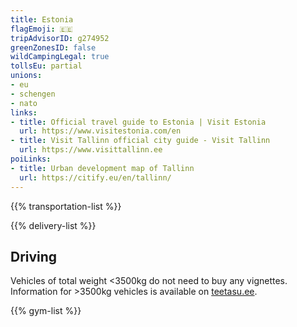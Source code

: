 ```yaml
---
title: Estonia
flagEmoji: 🇪🇪
tripAdvisorID: g274952
greenZonesID: false
wildCampingLegal: true
tollsEu: partial
unions:
- eu
- schengen
- nato
links:
- title: Official travel guide to Estonia | Visit Estonia
  url: https://www.visitestonia.com/en
- title: Visit Tallinn official city guide - Visit Tallinn
  url: https://www.visittallinn.ee
poiLinks:
- title: Urban development map of Tallinn
  url: https://citify.eu/en/tallinn/
---
```


{{% transportation-list %}}

{{% delivery-list %}}

## Driving

Vehicles of total weight <3500kg do not need to buy any vignettes. Information for >3500kg vehicles is available on [teetasu.ee](https://teetasu.ee/en).

{{% gym-list %}}
